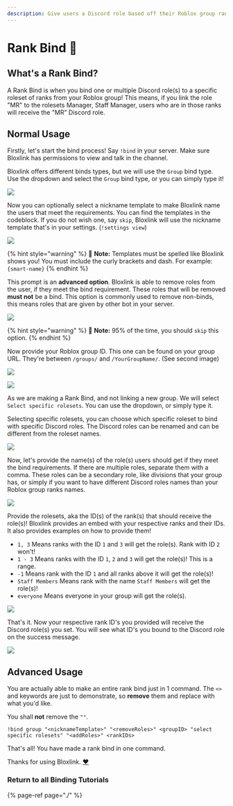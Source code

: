 ```yaml
---
description: Give users a Discord role based off their Roblox group rank.
---
```


# Rank Bind 📏

## What's a Rank Bind?

A Rank Bind is when you bind one or multiple Discord role\(s\) to a specific roleset of ranks from your Roblox group! This means, if you link the role "MR" to the rolesets Manager, Staff Manager, users who are in those ranks will receive the "MR" Discord role.

## Normal Usage

Firstly, let's start the bind process! Say `!bind` in your server. Make sure Bloxlink has permissions to view and talk in the channel.

Bloxlink offers different binds types, but we will use the `Group` bind type. Use the dropdown and select the `Group` bind type, or you can simply type it!

![](https://dark.hates-this.place/f/rfjLnd.png)

Now you can optionally select a nickname template to make Bloxlink name the users that meet the requirements. You can find the templates in the codeblock. If you do not wish one, say `skip`, Bloxlink will use the nickname template that's in your settings. \(`!settings view`\) 

![](https://dark.hates-this.place/f/nb7Oe5.png)

{% hint style="warning" %}
🧠 **Note:** Templates must be spelled like Bloxlink shows you! You must include the curly brackets and dash. For example: `{smart-name}`
{% endhint %}

This prompt is an **advanced option**. Bloxlink is able to remove roles from the user, if they meet the bind requirement. These roles that will be removed **must not** be a bind. This option is commonly used to remove non-binds, this means roles that are given by other bot in your server.

![](https://dark.hates-this.place/f/oX2rM0.png)

{% hint style="warning" %}
🧠 **Note:** 95% of the time, you should `skip` this option.
{% endhint %}

Now provide your Roblox group ID. This one can be found on your group URL. They're between `/groups/` and `/YourGroupName/`. \(See second image\)

![](https://dark.hates-this.place/f/tVP9e5.png)

![](https://dark.hates-this.place/f/sLDdMG.png)

As we are making a Rank Bind, and not linking a new group. We will select `Select specific rolesets`. You can use the dropdown, or simply type it.

Selecting specific rolesets, you can choose which specific roleset to bind with specific Discord roles. The Discord roles can be renamed and can be different from the roleset names.

![](https://dark.hates-this.place/f/jZenpF.png)

Now, let's provide the name\(s\) of the role\(s\) users should get if they meet the bind requirements. If there are multiple roles, separate them with a comma. These roles can be a secondary role, like divisions that your group has, or simply if you want to have different Discord roles names than your Roblox group ranks names.

![](https://dark.hates-this.place/f/ofMvXk.png)

Provide the rolesets, aka the ID\(s\) of the rank\(s\) that should receive the role\(s\)! Bloxlink provides an embed with your respective ranks and their IDs.  
It also provides examples on how to provide them!

* `1, 3`  Means ranks with the ID `1` and `3` will get the role\(s\). Rank with ID `2` won't!
* `1 - 3` Means ranks with the ID `1`, `2` and `3` will get the role\(s\)! This is a range.
* `-1` Means rank with the ID `1` and all ranks above it will get the role\(s\)! 
* `Staff Members` Means rank with the name `Staff Members` will get the role\(s\)!
* `everyone` Means everyone in your group will get the role\(s\).

![](https://dark.hates-this.place/f/acW2nu.png)

That's it. Now your respective rank ID's you provided will receive the Discord role\(s\) you set. You will see what ID's you bound to the Discord role on the success message.

![](https://dark.hates-this.place/f/kiwPXZ.png)

## Advanced Usage

You are actually able to make an entire rank bind just in 1 command. The `<>` and keywords are just to demonstrate, so **remove** them and replace with what you'd like.

You shall **not** remove the `""`.

`!bind group "<nicknameTemplate>" "<removeRoles>" <groupID> "select specific rolesets" "<addRoles>" <rankIDs>`

That's all! You have made a rank bind in one command.

Thanks for using Bloxlink. [❤️](https://emojipedia.org/red-heart/)

### Return to all Binding Tutorials

{% page-ref page="./" %}

